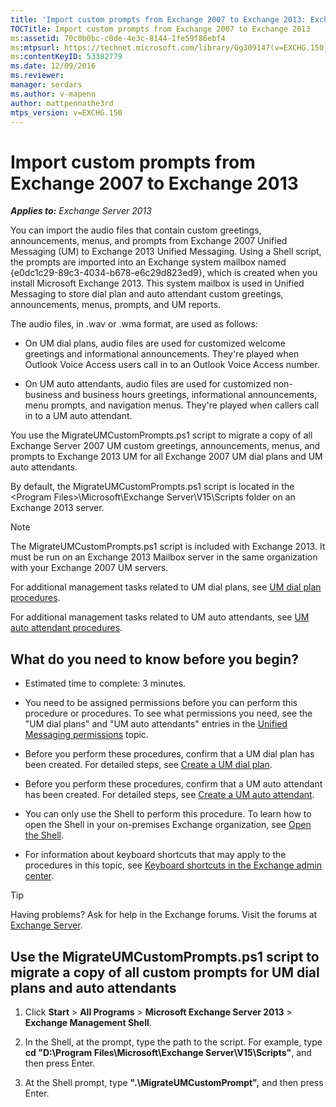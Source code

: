 ```yaml
---
title: 'Import custom prompts from Exchange 2007 to Exchange 2013: Exchange 2013 Help'
TOCTitle: Import custom prompts from Exchange 2007 to Exchange 2013
ms:assetid: 70c0b0bc-c0de-4e3c-8144-1fe59f86ebf4
ms:mtpsurl: https://technet.microsoft.com/library/Gg309147(v=EXCHG.150)
ms:contentKeyID: 53382779
ms.date: 12/09/2016
ms.reviewer: 
manager: serdars
ms.author: v-mapenn
author: mattpennathe3rd
mtps_version: v=EXCHG.150
---
```


# Import custom prompts from Exchange 2007 to Exchange 2013

_**Applies to:** Exchange Server 2013_

You can import the audio files that contain custom greetings, announcements, menus, and prompts from Exchange 2007 Unified Messaging (UM) to Exchange 2013 Unified Messaging. Using a Shell script, the prompts are imported into an Exchange system mailbox named {e0dc1c29-89c3-4034-b678-e6c29d823ed9}, which is created when you install Microsoft Exchange 2013. This system mailbox is used in Unified Messaging to store dial plan and auto attendant custom greetings, announcements, menus, prompts, and UM reports.

The audio files, in .wav or .wma format, are used as follows:

- On UM dial plans, audio files are used for customized welcome greetings and informational announcements. They're played when Outlook Voice Access users call in to an Outlook Voice Access number.

- On UM auto attendants, audio files are used for customized non-business and business hours greetings, informational announcements, menu prompts, and navigation menus. They're played when callers call in to a UM auto attendant.

You use the MigrateUMCustomPrompts.ps1 script to migrate a copy of all Exchange Server 2007 UM custom greetings, announcements, menus, and prompts to Exchange 2013 UM for all Exchange 2007 UM dial plans and UM auto attendants.

By default, the MigrateUMCustomPrompts.ps1 script is located in the \<Program Files\>\\Microsoft\\Exchange Server\\V15\\Scripts folder on an Exchange 2013 server.

> [!NOTE]
> The MigrateUMCustomPrompts.ps1 script is included with Exchange 2013. It must be run on an Exchange 2013 Mailbox server in the same organization with your Exchange 2007 UM servers.

For additional management tasks related to UM dial plans, see [UM dial plan procedures](um-dial-plan-procedures-exchange-2013-help.md).

For additional management tasks related to UM auto attendants, see [UM auto attendant procedures](https://docs.microsoft.com/en-us/exchange/voice-mail-unified-messaging/automatically-answer-and-route-calls/um-auto-attendant-procedures).

## What do you need to know before you begin?

- Estimated time to complete: 3 minutes.

- You need to be assigned permissions before you can perform this procedure or procedures. To see what permissions you need, see the "UM dial plans" and "UM auto attendants" entries in the [Unified Messaging permissions](unified-messaging-permissions-exchange-2013-help.md) topic.

- Before you perform these procedures, confirm that a UM dial plan has been created. For detailed steps, see [Create a UM dial plan](https://docs.microsoft.com/en-us/exchange/voice-mail-unified-messaging/connect-voice-mail-system/create-um-dial-plan).

- Before you perform these procedures, confirm that a UM auto attendant has been created. For detailed steps, see [Create a UM auto attendant](https://docs.microsoft.com/en-us/exchange/voice-mail-unified-messaging/automatically-answer-and-route-calls/create-a-um-auto-attendant).

- You can only use the Shell to perform this procedure. To learn how to open the Shell in your on-premises Exchange organization, see [Open the Shell](https://technet.microsoft.com/library/dd638134\(v=exchg.150\)).

- For information about keyboard shortcuts that may apply to the procedures in this topic, see [Keyboard shortcuts in the Exchange admin center](keyboard-shortcuts-in-the-exchange-admin-center-2013-help.md).

> [!TIP]
> Having problems? Ask for help in the Exchange forums. Visit the forums at [Exchange Server](https://go.microsoft.com/fwlink/p/?linkid=60612).

## Use the MigrateUMCustomPrompts.ps1 script to migrate a copy of all custom prompts for UM dial plans and auto attendants

1. Click **Start** \> **All Programs** \> **Microsoft Exchange Server 2013** \> **Exchange Management Shell**.

2. In the Shell, at the prompt, type the path to the script. For example, type **cd "D:\\Program Files\\Microsoft\\Exchange Server\\V15\\Scripts"**, and then press Enter.

3. At the Shell prompt, type **".\\MigrateUMCustomPrompt",** and then press Enter.
